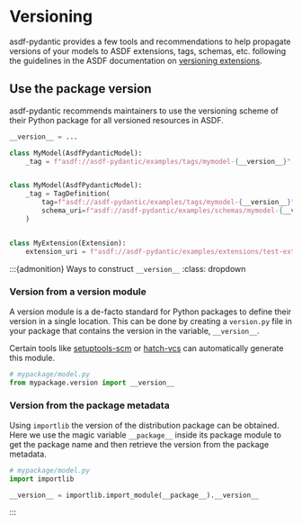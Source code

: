 # Versioning

asdf-pydantic provides a few tools and recommendations to help propagate versions of your models to ASDF extensions, tags, schemas, etc. following the guidelines in the ASDF documentation on [versioning extensions](
https://www.asdf-format.org/projects/asdf/en/stable/asdf/extending/extensions.html#versioning-extensions).

## Use the package version

asdf-pydantic recommends maintainers to use the versioning scheme of their Python package for all versioned resources in ASDF.

```python
__version__ = ...

class MyModel(AsdfPydanticModel):
    _tag = f"asdf://asdf-pydantic/examples/tags/mymodel-{__version__}"


class MyModel(AsdfPydanticModel):
    _tag = TagDefinition(
        tag=f"asdf://asdf-pydantic/examples/tags/mymodel-{__version__}",
        schema_uri=f"asdf://asdf-pydantic/examples/schemas/mymodel-{__version__}",
    )


class MyExtension(Extension):
    extension_uri = f"asdf://asdf-pydantic/examples/extensions/test-extension-{__version__}"
```

:::{admonition} Ways to construct `__version__`
:class: dropdown

### Version from a version module
A version module is a de-facto standard for Python packages to define their version in a single location. This can be done by creating a `version.py` file in your package that contains the version in the variable, `__version__`.

Certain tools like [setuptools-scm](https://github.com/pypa/setuptools-scm) or [hatch-vcs](https://github.com/pypa/setuptools-scm) can automatically generate this module.

```python
# mypackage/model.py
from mypackage.version import __version__
```

### Version from the package metadata
Using `importlib` the version of the distribution package can be obtained. Here we use the magic variable `__package__` inside its package module to get the package name and then retrieve the version from the package metadata.

```python
# mypackage/model.py
import importlib

__version__ = importlib.import_module(__package__).__version__
```
:::
